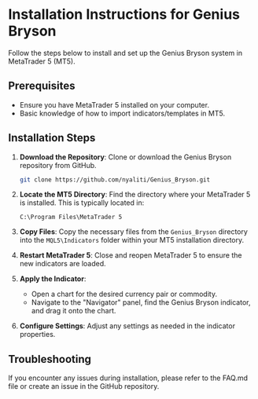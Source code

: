 # Installation Instructions for Genius Bryson

Follow the steps below to install and set up the Genius Bryson system in MetaTrader 5 (MT5).

## Prerequisites
- Ensure you have MetaTrader 5 installed on your computer.
- Basic knowledge of how to import indicators/templates in MT5.

## Installation Steps
1. **Download the Repository**: Clone or download the Genius Bryson repository from GitHub.
   ```bash
   git clone https://github.com/nyaliti/Genius_Bryson.git
   ```

2. **Locate the MT5 Directory**: Find the directory where your MetaTrader 5 is installed. This is typically located in:
   ```
   C:\Program Files\MetaTrader 5
   ```

3. **Copy Files**: Copy the necessary files from the `Genius_Bryson` directory into the `MQL5\Indicators` folder within your MT5 installation directory.

4. **Restart MetaTrader 5**: Close and reopen MetaTrader 5 to ensure the new indicators are loaded.

5. **Apply the Indicator**: 
   - Open a chart for the desired currency pair or commodity.
   - Navigate to the "Navigator" panel, find the Genius Bryson indicator, and drag it onto the chart.

6. **Configure Settings**: Adjust any settings as needed in the indicator properties.

## Troubleshooting
If you encounter any issues during installation, please refer to the FAQ.md file or create an issue in the GitHub repository.
